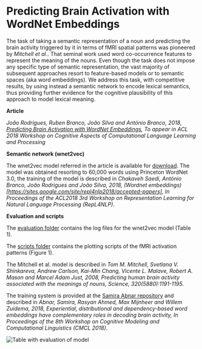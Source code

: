 # Predicting Brain Activation with WordNet Embeddings

The task of taking a semantic representation of a noun and predicting the brain activity triggered by it in terms of fMRI spatial patterns was pioneered by *Mitchell et al.*.
That seminal work used word co-occurrence features to represent the meaning of the nouns. Even though the task does not impose any specific type of semantic representation, the vast majority of subsequent approaches resort to feature-based models or to semantic spaces (aka word embeddings).
We address this task, with competitive results, by using instead a semantic network to encode lexical semantics, thus providing further evidence for the cognitive plausibility of this approach to model lexical meaning.

**Article**

*João Rodrigues, Ruben Branco, João Silva and António Branco, 2018, [Predicting Brain Activation with WordNet Embeddings](https://sites.google.com/view/cognitivews2018/accepted-papers), To appear in ACL 2018 Workshop on Cognitive Aspects of Computational Language Learning and Processing*

**Semantic network (wnet2vec)**

The wnet2vec model referred in the article is available for [download](http://lxcenter.di.fc.ul.pt/wnet2vec_brain.tar.gz).
The model was obtained resorting to 60,000 words using Princeton WordNet 3.0, the training of the model is described in *Chakaveh Saedi, António Branco, João Rodrigues and João Silva, 2018, (Wordnet embeddings)[https://sites.google.com/site/repl4nlp2018/accepted-papers], In Proceedings of the ACL2018 3rd Workshop on Representation Learning for Natural Language Processing (RepL4NLP)*. 

**Evaluation and scripts**

The [evaluation folder](https://github.com/nlx-group/Semantic-Brain-Activation/tree/master/evaluations) contains the log files for the wnet2vec model (Table 1).

The [scripts folder](https://github.com/nlx-group/Semantic-Brain-Activation/tree/master/scripts) contains the plotting scripts of the fMRI activation patterns (Figure 1). 

The Mitchell et al. model is described in *Tom M. Mitchell, Svetlana V. Shinkareva, Andrew Carlson, Kai-Min Chang, Vicente L. Malave, Robert A. Mason and Marcel Adam Just, 2008, Predicting human brain activity associated with the meanings of nouns, Science, 320(5880):1191-1195*.

The training system is provided at the [Samira Abnar repository](https://github.com/samiraabnar/NeuroSemantics/) and described in *Abnar, Samira, Rasyan Ahmed, Max Mijnheer and Willem Zuidema, 2018, Experiential, distributional and dependency-based word embeddings have complementary roles in decoding brain activity, In Proceedings of the 8th Workshop on Cognitive Modeling and Computational Linguistics (CMCL 2018)*.

![Table with evaluation of model](https://github.com/nlx-group/Semantic-Brain-Activation/blob/master/fmri_table.png)

